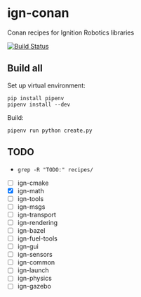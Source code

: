 # ign-conan
Conan recipes for Ignition Robotics libraries

[![Build Status](https://travis-ci.com/joxoby/ign-conan.svg?branch=master)](https://travis-ci.com/joxoby/ign-conan)

## Build all

Set up virtual environment:
```
pip install pipenv
pipenv install --dev
```

Build:
```
pipenv run python create.py
```

## TODO

- `grep -R "TODO:" recipes/`

- [ ] ign-cmake
- [x] ign-math
- [ ] ign-tools
- [ ] ign-msgs
- [ ] ign-transport
- [ ] ign-rendering
- [ ] ign-bazel
- [ ] ign-fuel-tools
- [ ] ign-gui
- [ ] ign-sensors
- [ ] ign-common
- [ ] ign-launch
- [ ] ign-physics
- [ ] ign-gazebo
